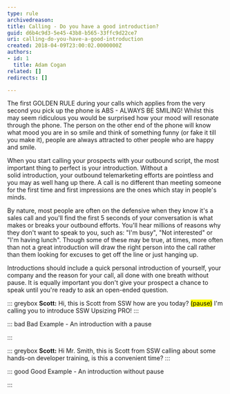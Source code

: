 ```yaml
---
type: rule
archivedreason: 
title: Calling - Do you have a good introduction?
guid: d6b4c9d3-5e45-43b8-b565-33ffc9d22ce7
uri: calling-do-you-have-a-good-introduction
created: 2018-04-09T23:00:02.0000000Z
authors:
- id: 1
  title: Adam Cogan
related: []
redirects: []

---
```


The first GOLDEN RULE during your calls which applies from the very second you pick up the phone is ABS - ALWAYS BE SMILING! Whilst this may seem ridiculous you would be surprised how your mood will resonate through the phone. The person on the other end of the phone will know what mood you are in so smile and think of something funny (or fake it till you make it), people are always attracted to other people who are happy and smile.

<!--endintro-->

When you start calling your prospects with your outbound script, the most important thing to perfect is your introduction. Without a solid introduction, your outbound telemarketing efforts are pointless and you may as well hang up there. A call is no different than meeting someone for the first time and first impressions are the ones which stay in people's minds.

By nature, most people are often on the defensive when they know it's a sales call and you'll find the first 5 seconds of your conversation is what makes or breaks your outbound efforts. You'll hear millions of reasons why they don't want to speak to you, such as: "I'm busy", "Not interested" or  "I'm having lunch". Though some of these may be true, at times, more often than not a great introduction will draw the right person into the call rather than them looking for excuses to get off the line or just hanging up.

Introductions should include a quick personal introduction of yourself, your company and the reason for your call, all done with one breath without pause. It is equally important you don't give your prospect a chance to speak until you're ready to ask an open-ended question.


::: greybox
 **Scott:** Hi, this is Scott from SSW how are you today? <mark>(pause)</mark> I'm calling you to introduce SSW Upsizing PRO!
:::



::: bad
Bad Example - An introduction with a pause

:::



::: greybox
 **Scott:** Hi Mr. Smith, this is Scott from SSW calling about some hands-on developer training, is this a convenient time?
:::



::: good
Good Example - An introduction without pause 

:::
